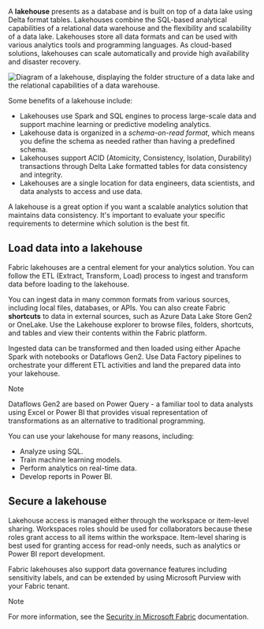 A **lakehouse** presents as a database and is built on top of a data lake using Delta format tables. Lakehouses combine the SQL-based analytical capabilities of a relational data warehouse and the flexibility and scalability of a data lake. Lakehouses store all data formats and can be used with various analytics tools and programming languages. As cloud-based solutions, lakehouses can scale automatically and provide high availability and disaster recovery.

![Diagram of a lakehouse, displaying the folder structure of a data lake and the relational capabilities of a data warehouse.](https://learn.microsoft.com/en-us/training/wwl/get-started-lakehouses/media/lakehouse-components.png)

Some benefits of a lakehouse include:

- Lakehouses use Spark and SQL engines to process large-scale data and support machine learning or predictive modeling analytics.
- Lakehouse data is organized in a _schema-on-read format_, which means you define the schema as needed rather than having a predefined schema.
- Lakehouses support ACID (Atomicity, Consistency, Isolation, Durability) transactions through Delta Lake formatted tables for data consistency and integrity.
- Lakehouses are a single location for data engineers, data scientists, and data analysts to access and use data.

A lakehouse is a great option if you want a scalable analytics solution that maintains data consistency. It's important to evaluate your specific requirements to determine which solution is the best fit.

## Load data into a lakehouse

Fabric lakehouses are a central element for your analytics solution. You can follow the ETL (Extract, Transform, Load) process to ingest and transform data before loading to the lakehouse.

You can ingest data in many common formats from various sources, including local files, databases, or APIs. You can also create Fabric **shortcuts** to data in external sources, such as Azure Data Lake Store Gen2 or OneLake. Use the Lakehouse explorer to browse files, folders, shortcuts, and tables and view their contents within the Fabric platform.

Ingested data can be transformed and then loaded using either Apache Spark with notebooks or Dataflows Gen2. Use Data Factory pipelines to orchestrate your different ETL activities and land the prepared data into your lakehouse.

> [!NOTE]
> Dataflows Gen2 are based on Power Query - a familiar tool to data analysts using Excel or Power BI that provides visual representation of transformations as an alternative to traditional programming.

You can use your lakehouse for many reasons, including:

- Analyze using SQL.
- Train machine learning models.
- Perform analytics on real-time data.
- Develop reports in Power BI.

## Secure a lakehouse

Lakehouse access is managed either through the workspace or item-level sharing. Workspaces roles should be used for collaborators because these roles grant access to all items within the workspace. Item-level sharing is best used for granting access for read-only needs, such as analytics or Power BI report development.

Fabric lakehouses also support data governance features including sensitivity labels, and can be extended by using Microsoft Purview with your Fabric tenant.

> [!NOTE]
> For more information, see the [Security in Microsoft Fabric](https://learn.microsoft.com/en-us/fabric/security/security-overview) documentation.